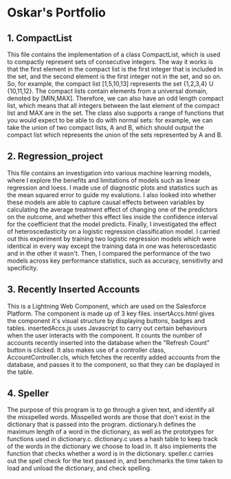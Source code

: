 # Oskar's Portfolio
## 1. CompactList
This file contains the implementation of a class CompactList, which is used to compactly represent sets of consecutive integers. The way it works is that the first element in the compact list is the first integer that is included in the set, and the second element is the first integer not in the set, and so on. So, for example, the compact list [1,5,10,13] represents the set {1,2,3,4} U {10,11,12}. The compact lists contain elements from a universal domain, denoted by [MIN,MAX]. Therefore, we can also have an odd length compact list, which means that all integers between the last element of the compact list and MAX are in the set.
The class also supports a range of functions that you would expect to be able to do with normal sets: for example, we can take the union of two compact lists, A and B, which should output the compact list which represents the union of the sets represented by A and B.

## 2. Regression_project
This file contains an investigation into various machine learning models, where I explore the benefits and limitations of models such as linear regression and loess. I made use of diagnostic plots and statistics such as the mean squared error to guide my evalutions. I also looked into whether these models are able to capture causal effects between variables by calculating the average treatment effect of changing one of the predictors on the outcome, and whether this effect lies inside the confidence interval for the coefficient that the model predicts. Finally, I investigated the effect of heteroscedasticity on a logistic regression classification model. I carried out this experiment by training two logistic regression models which were identical in every way except the training data in one was heteroscedastic and in the other it wasn't. Then, I compared the performance of the two models across key performance statistics, such as accuracy, sensitivity and specificity. 

## 3. Recently Inserted Accounts
This is a Lightning Web Component, which are used on the Salesforce Platform. The component is made up of 3 key files. insertAccs.html gives the component it's visual structure by displaying buttons, badges and tables. insertedAccs.js uses Javascript to carry out certain behaviours when the user interacts with the component. It counts the number of accounts recently inserted into the database when the "Refresh Count" button is clicked. It also makes use of a controller class, AccountController.cls, which fetches the recently added accounts from the database, and passes it to the component, so that they can be displayed in the table.

## 4. Speller
The purpose of this program is to go through a given text, and identify all the misspelled words. Misspelled words are those that don't exist in the dictionary that is passed into the program. dictionary.h defines the maximum length of a word in the dictionary, as well as the prototypes for functions used in dictionary.c. dictionary.c uses a hash table to keep track of the words in the dictionary we choose to load in. It also implements the function that checks whether a word is in the dictionary. speller.c carries out the spell check for the text passed in, and benchmarks the time taken to load and unload the dictionary, and check spelling.
